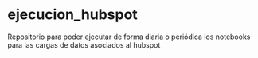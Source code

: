 # ejecucion_hubspot
Repositorio para poder ejecutar de forma diaria o periódica los notebooks para las cargas de datos asociados al hubspot
